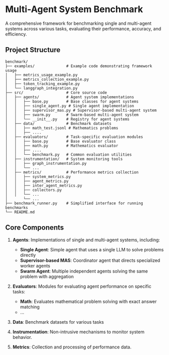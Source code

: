 # Multi-Agent System Benchmark

A comprehensive framework for benchmarking single and multi-agent systems across various tasks, evaluating their performance, accuracy, and efficiency.

## Project Structure

```
benchmark/
├── examples/              # Example code demonstrating framework usage
│   ├── metrics_usage_example.py
│   ├── metrics_collection_example.py
│   ├── token_tracking_example.py
│   └── langgraph_integration.py
├── src/                   # Core source code
│   ├── agents/            # Agent system implementations
│   │   ├── base.py        # Base classes for agent systems
│   │   ├── single_agent.py # Single agent implementation
│   │   ├── supervisor_mas.py # Supervisor-based multi-agent system
│   │   ├── swarm.py       # Swarm-based multi-agent system
│   │   └── __init__.py    # Registry for agent systems
│   ├── data/              # Benchmark datasets
│   │   ├── math_test.jsonl # Mathematics problems
│   │   ├── ....
│   ├── evaluators/        # Task-specific evaluation modules
│   │   ├── base.py        # Base evaluator class
│   │   ├── math.py        # Mathematics evaluator
│   │   ├── ....
│   │   └── benchmark.py   # Common evaluation utilities
│   ├── instrumentation/   # System monitoring tools
│   │   ├── graph_instrumentation.py
│   │   └── ...
│   ├── metrics/           # Performance metrics collection
│   │   ├── system_metrics.py
│   │   ├── agent_metrics.py
│   │   ├── inter_agent_metrics.py
│   │   ├── collectors.py
│   │   └── ...
│       └── ...
├── benchmark_runner.py    # Simplified interface for running benchmarks
└── README.md              
```

## Core Components

1. **Agents**: Implementations of single and multi-agent systems, including:
   - **Single Agent**: Simple agent that uses a single LLM to solve problems directly
   - **Supervisor-based MAS**: Coordinator agent that directs specialized worker agents
   - **Swarm Agent**: Multiple independent agents solving the same problem with aggregation

2. **Evaluators**: Modules for evaluating agent performance on specific tasks:
   - **Math**: Evaluates mathematical problem solving with exact answer matching
   - ...

3. **Data**: Benchmark datasets for various tasks

4. **Instrumentation**: Non-intrusive mechanisms to monitor system behavior.
5. **Metrics**: Collection and processing of performance data.

